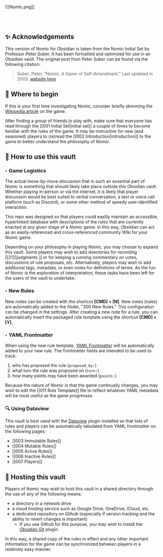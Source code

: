 <br>

![[Nomic.png]]

<br>
<br>

## ✨ Acknowledgements

This version of Nomic for Obsidian is taken from the Nomic Initial Set by Professor Peter Suber. It has been formatted and optimized for use in an Obsidian vault. The original post from Peter Suber can be found via the following citation:

>Suber, Peter. “Nomic: A Game of Self-Amendment.” Last updated in 2003. [website here](https://legacy.earlham.edu/~peters/nomic.htm)


## 🏁 Where to begin
If this is your first time investigating Nomic, consider briefly skimming the [Wikipedia article](https://www.wikiwand.com/en/Nomic) on the game.

After finding a group of friends to play with, make sure that everyone has read through the [[001 Initial Set|initial set]] a couple of times to become familiar with the rules of the game. It may be instructive for new (and seasoned) players to (re)read the [[002 Introduction|introduction]] to the game to better understand the philosophy of *Nomic.*

## 📝 How to use this vault
### ‣ Game Logistics
The actual move-by-move *discussion* that is such an essential part of *Nomic* is something that should likely take place outside this Obsidian vault. Whether playing in-person or via the internet, it is likely that player discussion would be best suited to verbal conversation, a text or voice call platform (such as Discord), or some other method of speedy user-identified interaction.

This repo was designed so that players could easlily maintain an accessible, hyperlinked database with descriptions of the rules that are currently enacted at any given stage of a *Nomic* game. In this way, Obsidian can act as an easily-referenced and cross-referenced community Wiki for your *Nomic* game.

Depending on your philosophy in playing *Nomic,* you may choose to expand this vault. Some players may wish to add directories for recording [[212|judgments ]] or for keeping a running commentary on votes, discussions of rule proposals, etc. Alternatively, players may wish to add additional tags, metadata, or even notes for definitions of terms. As the fun of *Nomic* is the exploration of interpretation, these tasks have been left for the users of the vault to undertake.
### ‣ New Rules
New notes can be created with the shortcut **\[CMD\] + \[N\].** New notes (rules) are automatically added to the folder, "300 New Rules." This configuration can be changed in the settings. After creating a new note for a rule, you can automatically insert the packaged rule template using the shortcut **\[CMD\] + \[Y\].**
### ‣ YAML Frontmatter
When using the new rule template, [YAML Frontmatter](https://help.obsidian.md/Advanced+topics/YAML+front+matter) will be automatically added to your new rule. The frontmatter fields are intended to be used to track:
1. who has proposed the rule (```proposed_by:```)
2. what turn the rule was proposed on (```turn:```)
3. how many points may have been awarded (```points:```)

Because the nature of *Nomic* is that the game continually changes, you may wish to edit the [[011 Rule Template]] file to reflect whatever YAML metadata will be most useful as the game progresses.

### 🔍 Using Dataview

This vault is best used with the [Dataview](https://github.com/blacksmithgu/obsidian-dataview) plugin installed so that lists of rules and players can be automatically tabulated from YAML frontmatter on the following pages:
- [[003 Immutable Rules]]
- [[004 Mutable Rules]]
- [[005 Active Rules]]
- [[006 Inactive Rules]]
- [[007 Players]]

## 📁 Hosting this vault

Players of Nomic may wish to host this vault in a shared directory through the use of any of the following means:
- a directory in a network drive
- a cloud hosting service such as Google Drive, OneDrive, iCloud, etc.
- a dedicated repository on Github (especially if version tracking and the ability to revert changes is important)
	- If you use Github for this purpose, you may wish to install the *[Obsidian Git](https://github.com/denolehov/obsidian-git)* plugin

In this way, a shared copy of the rules in effect and any other important information for the game can be synchronized between players in a relatively easy manner.